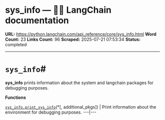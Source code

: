 # sys_info — 🦜🔗 LangChain  documentation

**URL:** https://python.langchain.com/api_reference/core/sys_info.html
**Word Count:** 23
**Links Count:** 96
**Scraped:** 2025-07-21 07:53:34
**Status:** completed

---

# `sys_info`\#

**sys\_info** prints information about the system and langchain packages for debugging purposes.

**Functions**

[`sys_info.print_sys_info`](https://python.langchain.com/api_reference/core/sys_info/langchain_core.sys_info.print_sys_info.html#langchain_core.sys_info.print_sys_info "langchain_core.sys_info.print_sys_info")\(\*\[, additional\_pkgs\]\) | Print information about the environment for debugging purposes.   ---|---